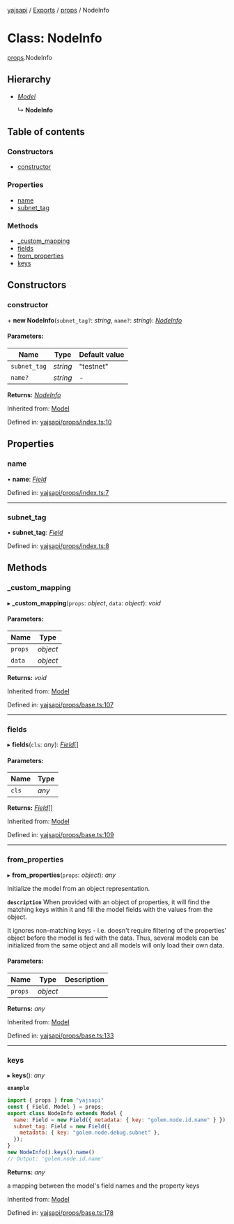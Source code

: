 [yajsapi](../README.md) / [Exports](../modules.md) / [props](../modules/props.md) / NodeInfo

# Class: NodeInfo

[props](../modules/props.md).NodeInfo

## Hierarchy

* [*Model*](props_base.model.md)

  ↳ **NodeInfo**

## Table of contents

### Constructors

- [constructor](props.nodeinfo.md#constructor)

### Properties

- [name](props.nodeinfo.md#name)
- [subnet\_tag](props.nodeinfo.md#subnet_tag)

### Methods

- [\_custom\_mapping](props.nodeinfo.md#_custom_mapping)
- [fields](props.nodeinfo.md#fields)
- [from\_properties](props.nodeinfo.md#from_properties)
- [keys](props.nodeinfo.md#keys)

## Constructors

### constructor

\+ **new NodeInfo**(`subnet_tag?`: *string*, `name?`: *string*): [*NodeInfo*](props.nodeinfo.md)

#### Parameters:

Name | Type | Default value |
------ | ------ | ------ |
`subnet_tag` | *string* | "testnet" |
`name?` | *string* | - |

**Returns:** [*NodeInfo*](props.nodeinfo.md)

Inherited from: [Model](props_base.model.md)

Defined in: [yajsapi/props/index.ts:10](https://github.com/golemfactory/yajsapi/blob/0a8d8c8/yajsapi/props/index.ts#L10)

## Properties

### name

• **name**: [*Field*](props_base.field.md)

Defined in: [yajsapi/props/index.ts:7](https://github.com/golemfactory/yajsapi/blob/0a8d8c8/yajsapi/props/index.ts#L7)

___

### subnet\_tag

• **subnet\_tag**: [*Field*](props_base.field.md)

Defined in: [yajsapi/props/index.ts:8](https://github.com/golemfactory/yajsapi/blob/0a8d8c8/yajsapi/props/index.ts#L8)

## Methods

### \_custom\_mapping

▸ **_custom_mapping**(`props`: *object*, `data`: *object*): *void*

#### Parameters:

Name | Type |
------ | ------ |
`props` | *object* |
`data` | *object* |

**Returns:** *void*

Inherited from: [Model](props_base.model.md)

Defined in: [yajsapi/props/base.ts:107](https://github.com/golemfactory/yajsapi/blob/0a8d8c8/yajsapi/props/base.ts#L107)

___

### fields

▸ **fields**(`cls`: *any*): [*Field*](props_base.field.md)[]

#### Parameters:

Name | Type |
------ | ------ |
`cls` | *any* |

**Returns:** [*Field*](props_base.field.md)[]

Inherited from: [Model](props_base.model.md)

Defined in: [yajsapi/props/base.ts:109](https://github.com/golemfactory/yajsapi/blob/0a8d8c8/yajsapi/props/base.ts#L109)

___

### from\_properties

▸ **from_properties**(`props`: *object*): *any*

Initialize the model from an object representation.

**`description`** When provided with an object of properties, it will find the matching keys
   within it and fill the model fields with the values from the object.

   It ignores non-matching keys - i.e. doesn't require filtering of the properties'
   object before the model is fed with the data. Thus, several models can be
   initialized from the same object and all models will only load their own data.

#### Parameters:

Name | Type | Description |
------ | ------ | ------ |
`props` | *object* |     |

**Returns:** *any*

Inherited from: [Model](props_base.model.md)

Defined in: [yajsapi/props/base.ts:133](https://github.com/golemfactory/yajsapi/blob/0a8d8c8/yajsapi/props/base.ts#L133)

___

### keys

▸ **keys**(): *any*

**`example`** 
```js
import { props } from "yajsapi"
const { Field, Model } = props;
export class NodeInfo extends Model {
  name: Field = new Field({ metadata: { key: "golem.node.id.name" } });
  subnet_tag: Field = new Field({
    metadata: { key: "golem.node.debug.subnet" },
  });
}
new NodeInfo().keys().name()
// Output: 'golem.node.id.name'
```

**Returns:** *any*

a mapping between the model's field names and the property keys

Inherited from: [Model](props_base.model.md)

Defined in: [yajsapi/props/base.ts:178](https://github.com/golemfactory/yajsapi/blob/0a8d8c8/yajsapi/props/base.ts#L178)
